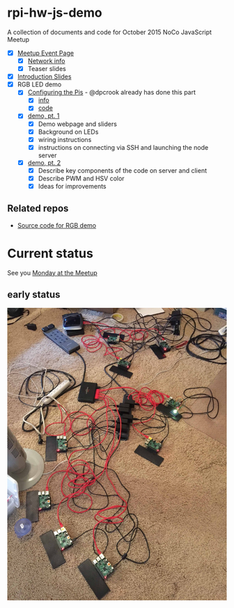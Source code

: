 
# rpi-hw-js-demo

A collection of documents and code for October 2015 NoCo JavaScript Meetup

 - [x] [Meetup Event Page](http://www.meetup.com/NoCo-JavaScript-Meetup/events/224542835/)
   - [x] [Network info](http://dpcrook.github.io/rpi-hw-js-demo/network.html)
   - [x] Teaser slides
 
 - [x] [Introduction Slides](http://dpcrook.github.io/rpi-hw-js-demo/index.html)
 - [x] RGB LED demo
   - [x] [Configuring the Pis](doc/Configure_Raspian.md) - @dpcrook already has done this part
     - [x] [info](doc/rgb-slider.md)
     - [x] [code](https://github.com/dpcrook/rgb-slider)
   - [x] [demo, pt. 1](http://dpcrook.github.io/rpi-hw-js-demo/RGB-LED-demo.html)
     - [x] Demo webpage and sliders
     - [x] Background on LEDs
     - [x] wiring instructions
     - [x] instructions on connecting via SSH and launching the node server
   - [x] [demo, pt. 2](http://dpcrook.github.io/rpi-hw-js-demo/RGB-LED-demo2.html)
     - [x] Describe key components of the code on server and client
     - [x] Describe PWM and HSV color
     - [x] Ideas for improvements
   
## Related repos

- [Source code for RGB demo](https://github.com/dpcrook/rgb-slider)

# Current status

See you [Monday at the Meetup](http://www.meetup.com/NoCo-JavaScript-Meetup/events/224542835/)

## early status

![Installing and testing on demo Raspberry Pi](doc/images/Installing_stuff_and_testing.jpeg)
